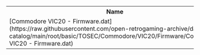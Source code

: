 <table>
<tr><th>Name</th><th>Size</th></tr>
<tr><td>
[Commodore VIC20 - Firmware.dat](https://raw.githubusercontent.com/open-retrogaming-archive/dat-catalog/main/root/basic/TOSEC/Commodore/VIC20/Firmware/Commodore VIC20 - Firmware.dat)
</td><td>4216</td></tr>
</table>
